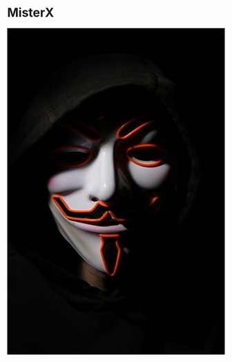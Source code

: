 # MisterX
<img src="https://github.com/MRXcyberSLT/MisterX/blob/main/3417e13ccedb9ca326348fd67ac1209a.jpg">
